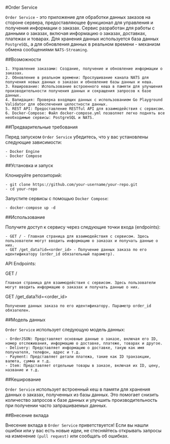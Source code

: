 #Order Service

`Order Service` - это приложение для обработки данных заказов на стороне сервера, предоставляющее функционал для управления и получения информации о заказах. Сервис разработан для работы с данными о заказах, включая информацию о заказах, доставках, платежах и товарах. Для хранения данных используется база данных `PostgreSQL`, а для обновления данных в реальном времени - механизм обмена сообщениями `NATS-Streaming`.

##Возможности

    1. Управление заказами: Создание, получение и обновление информации о заказах.
    2. Обновление в реальном времени: Прослушивание канала NATS для получения новых данных о заказах и обновление базы данных и кеша.
    3. Кеширование: Использование встроенного кеша в памяти для улучшения производительности получения данных и сокращения запросов к базе данных.
    4. Валидация: Проверка входящих данных с использованием Go Playground Validator для обеспечения целостности данных.
    5. REST API: Предоставление RESTful API для взаимодействия с сервисом.
    6. Docker-Compose: Файл docker-compose.yml позволяет легко поднять все необходимые сервисы: PostgreSQL и NATS.

##Предварительные требования

Перед запуском `Order Service` убедитесь, что у вас установлены следующие зависимости:

    - Docker Engine
    - Docker Compose

##Установка и запуск

Клонируйте репозиторий:


    - git clone https://github.com/your-username/your-repo.git
    - cd your-repo

Запустите сервисы с помощью `Docker Compose`:

    - docker-compose up -d

##Использование

Получите доступ к сервису через следующие точки входа (endpoints):

    - GET / - Главная страница для взаимодействия с сервисом. Здесь пользователи могут вводить информацию о заказах и получать данные о них.
    - GET /get_data?id=<order_id> - Получение данных заказа по его идентификатору (order_id обязательный параметр).

API Endpoints:

GET /

    Главная страница для взаимодействия с сервисом. Здесь пользователи могут вводить информацию о заказах и получать данные о них.

GET /get_data?id=<order_id>

    Получение данных заказа по его идентификатору. Параметр order_id обязателен.

##Модель данных

`Order Service` использует следующую модель данных:

    - OrderJSON: Представляет основные данные о заказе, включая его ID, номер отслеживания, информацию о доставке, платеже, товарах и другое.
    - Delivery: Представляет информацию о доставке, такую как имя получателя, телефон, адрес и т.д.
    - Payment: Представляет детали платежа, такие как ID транзакции, валюта, сумма и т.д.
    - Item: Представляет отдельные товары в заказе, включая их ID, цену, название и т.д.

##Кеширование

`Order Service` использует встроенный кеш в памяти для хранения данных о заказах, полученных из базы данных. Это помогает снизить количество запросов к базе данных и улучшить производительность при получении часто запрашиваемых данных.

##Внесение вклада

Внесение вклада в `Order Service` приветствуется! Если вы нашли ошибки или у вас есть новые идеи, не стесняйтесь открывать запросы на изменение `(pull request)` или сообщать об ошибках.